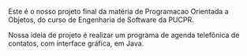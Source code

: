 Este é o nosso projeto final da matéria de Programacao Orientada a Objetos, do curso de Engenharia de Software da PUCPR.

Nossa ideia de projeto é realizar um programa de agenda telefônica de contatos, com interface gráfica, em Java.
